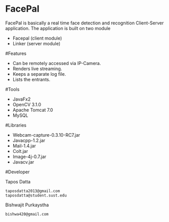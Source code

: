 # FacePal

FacePal is basically a real time face detection and recognition Client-Server application.
The application is built on two module
- Facepal (client module)
- Linker (server module)

#Features

- Can be remotely accessed via IP-Camera.
- Renders live streaming.
- Keeps a separate log file.
- Lists the entrants.

#Tools

- JavaFx2
- OpenCV 3.1.0
- Apache Tomcat 7.0
- MySQL

#Libraries

- Webcam-capture-0.3.10-RC7.jar
- Javacpp-1.2.jar
- Mail-1.4.jar
- Colt.jar
- Image-4j-0.7.jar
- Javacv.jar

#Developer

Tapos Datta

	taposdatta2013@gmail.com
	taposdatta@student.sust.edu
	
Bishwajit Purkaystha

	bishwa420@gmail.com








